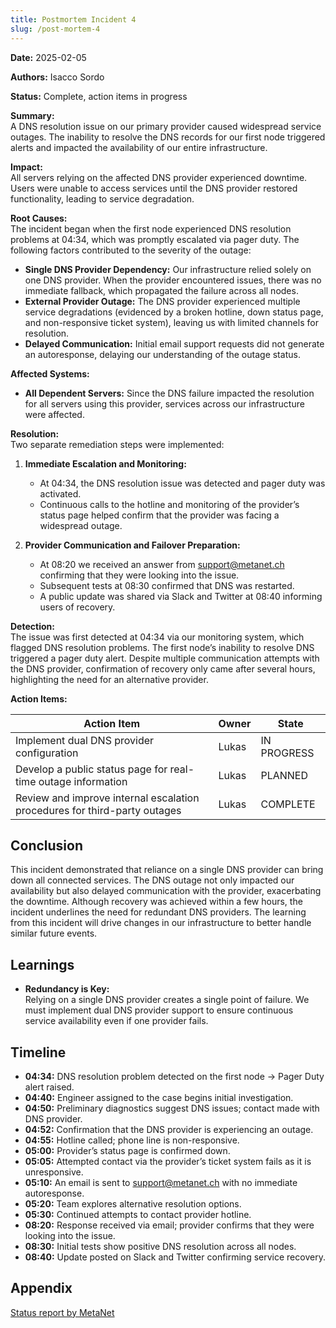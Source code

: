 ```yaml
---
title: Postmortem Incident 4
slug: /post-mortem-4
---
```


**Date:** 2025-02-05

**Authors:** Isacco Sordo

**Status:** Complete, action items in progress

**Summary:**  
A DNS resolution issue on our primary provider caused widespread service outages. The inability to resolve the DNS records for our first node triggered alerts and impacted the availability of our entire infrastructure.

**Impact:**  
All servers relying on the affected DNS provider experienced downtime. Users were unable to access services until the DNS provider restored functionality, leading to service degradation.

**Root Causes:**  
The incident began when the first node experienced DNS resolution problems at 04:34, which was promptly escalated via pager duty. The following factors contributed to the severity of the outage:

- **Single DNS Provider Dependency:** Our infrastructure relied solely on one DNS provider. When the provider encountered issues, there was no immediate fallback, which propagated the failure across all nodes.
- **External Provider Outage:** The DNS provider experienced multiple service degradations (evidenced by a broken hotline, down status page, and non-responsive ticket system), leaving us with limited channels for resolution.
- **Delayed Communication:** Initial email support requests did not generate an autoresponse, delaying our understanding of the outage status.

**Affected Systems:**

- **All Dependent Servers:** Since the DNS failure impacted the resolution for all servers using this provider, services across our infrastructure were affected.

**Resolution:**  
Two separate remediation steps were implemented:

1. **Immediate Escalation and Monitoring:**

   - At 04:34, the DNS resolution issue was detected and pager duty was activated.
   - Continuous calls to the hotline and monitoring of the provider’s status page helped confirm that the provider was facing a widespread outage.

2. **Provider Communication and Failover Preparation:**
   - At 08:20 we received an answer from support@metanet.ch confirming that they were looking into the issue.
   - Subsequent tests at 08:30 confirmed that DNS was restarted.
   - A public update was shared via Slack and Twitter at 08:40 informing users of recovery.

**Detection:**  
The issue was first detected at 04:34 via our monitoring system, which flagged DNS resolution problems. The first node’s inability to resolve DNS triggered a pager duty alert. Despite multiple communication attempts with the DNS provider, confirmation of recovery only came after several hours, highlighting the need for an alternative provider.

**Action Items:**

| Action Item                                                               | Owner | State       |
| ------------------------------------------------------------------------- | ----- | ----------- |
| Implement dual DNS provider configuration                                 | Lukas | IN PROGRESS |
| Develop a public status page for real-time outage information             | Lukas | PLANNED     |
| Review and improve internal escalation procedures for third-party outages | Lukas | COMPLETE    |

## Conclusion

This incident demonstrated that reliance on a single DNS provider can bring down all connected services. The DNS outage not only impacted our availability but also delayed communication with the provider, exacerbating the downtime. Although recovery was achieved within a few hours, the incident underlines the need for redundant DNS providers. The learning from this incident will drive changes in our infrastructure to better handle similar future events.

## Learnings

- **Redundancy is Key:**  
  Relying on a single DNS provider creates a single point of failure. We must implement dual DNS provider support to ensure continuous service availability even if one provider fails.

## Timeline

- **04:34:** DNS resolution problem detected on the first node → Pager Duty alert raised.
- **04:40:** Engineer assigned to the case begins initial investigation.
- **04:50:** Preliminary diagnostics suggest DNS issues; contact made with DNS provider.
- **04:52:** Confirmation that the DNS provider is experiencing an outage.
- **04:55:** Hotline called; phone line is non-responsive.
- **05:00:** Provider’s status page is confirmed down.
- **05:05:** Attempted contact via the provider’s ticket system fails as it is unresponsive.
- **05:10:** An email is sent to support@metanet.ch with no immediate autoresponse.
- **05:20:** Team explores alternative resolution options.
- **05:30:** Continued attempts to contact provider hotline.
- **08:20:** Response received via email; provider confirms that they were looking into the issue.
- **08:30:** Initial tests show positive DNS resolution across all nodes.
- **08:40:** Update posted on Slack and Twitter confirming service recovery.

## Appendix

[Status report by MetaNet](https://support.metanet.ch/statusMessage-592.html)

